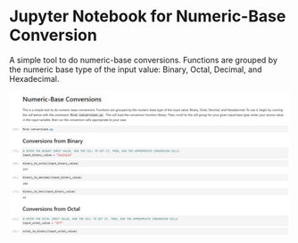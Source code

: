 # Jupyter Notebook for Numeric-Base Conversion

 A simple tool to do numeric-base conversions. Functions are grouped by the numeric base type of the input value: Binary, Octal, Decimal, and Hexadecimal. 

![Screenshot](https://github.com/sean-olson-rcc/base_conversion_notebook/blob/main/screenshot.png)